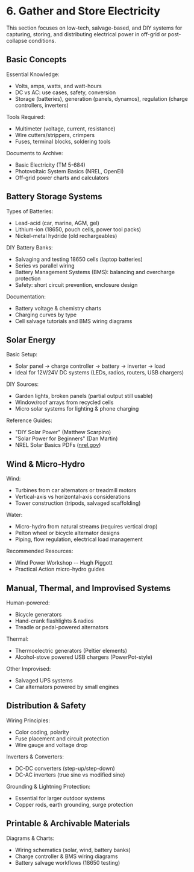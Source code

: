 # 6. Gather and Store Electricity

This section focuses on low-tech, salvage-based, and DIY systems for capturing, storing, and distributing electrical power in off-grid or post-collapse conditions.

## Basic Concepts

Essential Knowledge:
* Volts, amps, watts, and watt-hours
* DC vs AC: use cases, safety, conversion
* Storage (batteries), generation (panels, dynamos), regulation (charge controllers, inverters)

Tools Required:
* Multimeter (voltage, current, resistance)
* Wire cutters/strippers, crimpers
* Fuses, terminal blocks, soldering tools

Documents to Archive:
* Basic Electricity (TM 5-684)
* Photovoltaic System Basics (NREL, OpenEI)
* Off-grid power charts and calculators

## Battery Storage Systems

Types of Batteries:
* Lead-acid (car, marine, AGM, gel)
* Lithium-ion (18650, pouch cells, power tool packs)
* Nickel-metal hydride (old rechargeables)

DIY Battery Banks:
* Salvaging and testing 18650 cells (laptop batteries)
* Series vs parallel wiring
* Battery Management Systems (BMS): balancing and overcharge protection
* Safety: short circuit prevention, enclosure design

Documentation:
* Battery voltage & chemistry charts
* Charging curves by type
* Cell salvage tutorials and BMS wiring diagrams

## Solar Energy

Basic Setup:
* Solar panel → charge controller → battery → inverter → load
* Ideal for 12V/24V DC systems (LEDs, radios, routers, USB chargers)

DIY Sources:
* Garden lights, broken panels (partial output still usable)
* Window/roof arrays from recycled cells
* Micro solar systems for lighting & phone charging

Reference Guides:
* "DIY Solar Power" (Matthew Scarpino)
* "Solar Power for Beginners" (Dan Martin)
* NREL Solar Basics PDFs ([nrel.gov](https://www.nrel.gov))

## Wind & Micro-Hydro

Wind:
* Turbines from car alternators or treadmill motors
* Vertical-axis vs horizontal-axis considerations
* Tower construction (tripods, salvaged scaffolding)

Water:
* Micro-hydro from natural streams (requires vertical drop)
* Pelton wheel or bicycle alternator designs
* Piping, flow regulation, electrical load management

Recommended Resources:
* Wind Power Workshop -- Hugh Piggott
* Practical Action micro-hydro guides

## Manual, Thermal, and Improvised Systems

Human-powered:
* Bicycle generators
* Hand-crank flashlights & radios
* Treadle or pedal-powered alternators

Thermal:
* Thermoelectric generators (Peltier elements)
* Alcohol-stove powered USB chargers (PowerPot-style)

Other Improvised:
* Salvaged UPS systems
* Car alternators powered by small engines

## Distribution & Safety

Wiring Principles:
* Color coding, polarity
* Fuse placement and circuit protection
* Wire gauge and voltage drop

Inverters & Converters:
* DC-DC converters (step-up/step-down)
* DC-AC inverters (true sine vs modified sine)

Grounding & Lightning Protection:
* Essential for larger outdoor systems
* Copper rods, earth grounding, surge protection

## Printable & Archivable Materials
Diagrams & Charts:

* Wiring schematics (solar, wind, battery banks)
* Charge controller & BMS wiring diagrams
* Battery salvage workflows (18650 testing)
